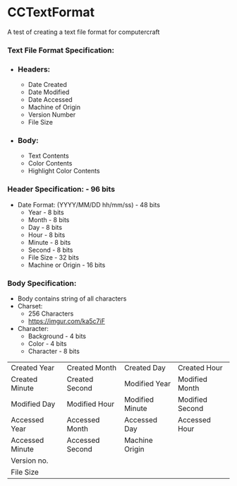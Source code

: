 # CCTextFormat
 A test of creating a text file format for computercraft

### Text File Format Specification:

* ### Headers:
	* Date Created
	* Date Modified
	* Date Accessed
	* Machine of Origin
	* Version Number
	* File Size

* ### Body:
	* Text Contents
	* Color Contents
	* Highlight Color Contents

### Header Specification: - 96 bits
* Date Format: (YYYY/MM/DD hh/mm/ss) - 48 bits
	* Year			- 8 bits
	* Month			- 8 bits
	* Day			- 8 bits
	* Hour			- 8 bits
	* Minute		- 8 bits
	* Second		- 8 bits
	* File Size 		- 32 bits
	* Machine or Origin 	- 16 bits

### Body Specification:
* Body contains string of all characters
* Charset:
	* 256 Characters
	* https://imgur.com/ka5c7iF
* Character:
	* Background	- 4 bits
	* Color		- 4 bits
	* Character	- 8 bits

<table>
	<tr>
		<td>Created Year</td>
		<td>Created Month</td>
		<td>Created Day</td>
		<td>Created Hour</td>
	</tr>
	<tr>
		<td>Created Minute</td>
		<td>Created Second</td>
		<td>Modified Year</td>
		<td>Modified Month</td>
	</tr>
	<tr>
		<td>Modified Day</td>
		<td>Modified Hour</td>
		<td>Modified Minute</td>
		<td>Modified Second</td>
	</tr>
	<tr>
		<td>Accessed Year</td>
		<td>Accessed Month</td>
		<td>Accessed Day</td>
		<td>Accessed Hour</td>
	</tr>
	<tr>
		<td>Accessed Minute</td>
		<td>Accessed Second</td>
		<td>Machine Origin</td>
	</tr>
	<tr>
		<td>Version no.</td>
		<td></td>
		<td></td>
		<td></td>
	</tr>
	<tr>
		<td>File Size</td>
	</tr>
</table>
